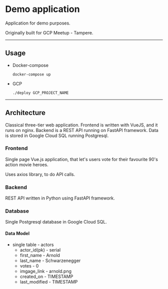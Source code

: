 # Demo application

Application for demo purposes.

Originally built for GCP Meetup - Tampere.

---

## Usage

- Docker-compose

  ```shell
  docker-compose up
  ````

- GCP

  ```shell
  ./deploy GCP_PROJECT_NAME
  ````

---

## Architecture

Classical three-tier web application. Frontend is written with VueJS, and it runs on nginx. Backend is a REST API running on FastAPI framework. Data is stored in Google Cloud SQL running Postgresql.

### Frontend

Single page Vue.js application, that let's users vote for their favourite 90's action movie heroes.

Uses axios library, to do API calls.

### Backend

REST API written in Python using FastAPI framework.

### Database

Single Postgresql database in Google Cloud SQL.

#### Data Model

- single table    - actors
  - actor_id(pk)  - serial
  - first_name    - Arnold
  - last_name     - Schwarzenegger
  - votes         - 0
  - imgage_link   - arnold.png
  - created_on    - TIMESTAMP
  - last_modified - TIMESTAMP
